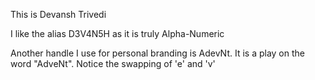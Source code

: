 This is Devansh Trivedi

I like the alias D3V4N5H as it is truly Alpha-Numeric

Another handle I use for personal branding is AdevNt. It is a play on the word "AdveNt".
Notice the swapping of 'e' and 'v'